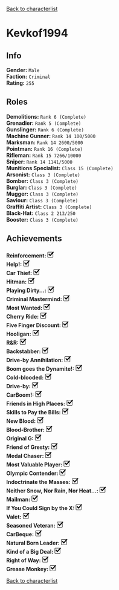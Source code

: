 [Back to characterlist](../Overview.md)

# Kevkof1994

## Info

**Gender:**	`Male`  
**Faction:**	`Criminal`  
**Rating:**	`255`  

## Roles

**Demolitions:**	`Rank 6 (Complete)`  
**Grenadier:**	`Rank 5 (Complete)`  
**Gunslinger:**	`Rank 6 (Complete)`  
**Machine Gunner:**	`Rank 14 100/5000`  
**Marksman:**	`Rank 14 2600/5000`  
**Pointman:**	`Rank 16 (Complete)`  
**Rifleman:**	`Rank 15 7266/10000`  
**Sniper:**	`Rank 14 1141/5000`  
**Munitions Specialist:**	`Class 15 (Complete)`  
**Arsonist:**	`Class 3 (Complete)`  
**Bomber:**	`Class 3 (Complete)`  
**Burglar:**	`Class 3 (Complete)`  
**Mugger:**	`Class 3 (Complete)`  
**Saviour:**	`Class 3 (Complete)`  
**Graffiti Artist:**	`Class 3 (Complete)`  
**Black-Hat:**	`Class 2 213/250`  
**Booster:**	`Class 3 (Complete)`  

## Achievements

**Reinforcement:**	![Check](../../Images/check.png)  
**Help!:**	![Check](../../Images/check.png)  
**Car Thief:**	![Check](../../Images/check.png)  
**Hitman:**	![Check](../../Images/check.png)  
**Playing Dirty...:**	![Check](../../Images/check.png)  
**Criminal Mastermind:**	![Check](../../Images/check.png)  
**Most Wanted:**	![Check](../../Images/check.png)  
**Cherry Ride:**	![Check](../../Images/check.png)  
**Five Finger Discount:**	![Check](../../Images/check.png)  
**Hooligan:**	![Check](../../Images/check.png)  
**R&R:**	![Check](../../Images/check.png)  
**Backstabber:**	![Check](../../Images/check.png)  
**Drive-by Annihilation:**	![Check](../../Images/check.png)  
**Boom goes the Dynamite!:**	![Check](../../Images/check.png)  
**Cold-blooded:**	![Check](../../Images/check.png)  
**Drive-by:**	![Check](../../Images/check.png)  
**CarBoom!:**	![Check](../../Images/check.png)  
**Friends in High Places:**	![Check](../../Images/check.png)  
**Skills to Pay the Bills:**	![Check](../../Images/check.png)  
**New Blood:**	![Check](../../Images/check.png)  
**Blood-Brother:**	![Check](../../Images/check.png)  
**Original G:**	![Check](../../Images/check.png)  
**Friend of Gresty:**	![Check](../../Images/check.png)  
**Medal Chaser:**	![Check](../../Images/check.png)  
**Most Valuable Player:**	![Check](../../Images/check.png)  
**Olympic Contender:**	![Check](../../Images/check.png)  
**Indoctrinate the Masses:**	![Check](../../Images/check.png)  
**Neither Snow, Nor Rain, Nor Heat...:**	![Check](../../Images/check.png)  
**Mailman:**	![Check](../../Images/check.png)  
**If You Could Sign by the X:**	![Check](../../Images/check.png)  
**Valet:**	![Check](../../Images/check.png)  
**Seasoned Veteran:**	![Check](../../Images/check.png)  
**CarBeque:**	![Check](../../Images/check.png)  
**Natural Born Leader:**	![Check](../../Images/check.png)  
**Kind of a Big Deal:**	![Check](../../Images/check.png)  
**Right of Way:**	![Check](../../Images/check.png)  
**Grease Monkey:**	![Check](../../Images/check.png)  

[Back to characterlist](../Overview.md)
